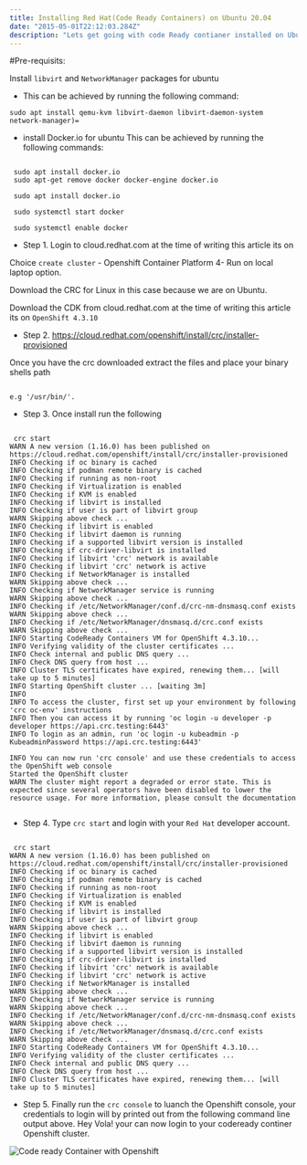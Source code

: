 ```yaml
---
title: Installing Red Hat(Code Ready Containers) on Ubuntu 20.04
date: "2015-05-01T22:12:03.284Z"
description: "Lets get going with code Ready contianer installed on Ubuntu 20.04"
---
```



#Pre-requisits:

Install `libvirt` and `NetworkManager` packages for ubuntu 


- This can be achieved by running the following command:

```
sudo apt install qemu-kvm libvirt-daemon libvirt-daemon-system network-manager)=

```



- install Docker.io for ubuntu This can be achieved by running the following commands:

```

 sudo apt install docker.io
 sudo apt-get remove docker docker-engine docker.io

 sudo apt install docker.io

 sudo systemctl start docker

 sudo systemctl enable docker

```
- Step 1. Login to cloud.redhat.com at the time of writing this article its on 

Choice `create cluster` - Openshift Container Platform 4- Run on local laptop option.

Download the CRC for Linux in this case because we are on Ubuntu.


 Download the CDK from cloud.redhat.com at the time of writing this article its on `OpenShift 4.3.10`

- Step 2. https://cloud.redhat.com/openshift/install/crc/installer-provisioned


Once you have the crc downloaded extract the files and place your binary shells path 
```

e.g '/usr/bin/'.

````

- Step 3. Once install run the following

```

 crc start
WARN A new version (1.16.0) has been published on https://cloud.redhat.com/openshift/install/crc/installer-provisioned 
INFO Checking if oc binary is cached              
INFO Checking if podman remote binary is cached   
INFO Checking if running as non-root              
INFO Checking if Virtualization is enabled        
INFO Checking if KVM is enabled                   
INFO Checking if libvirt is installed             
INFO Checking if user is part of libvirt group    
WARN Skipping above check ...                     
INFO Checking if libvirt is enabled               
INFO Checking if libvirt daemon is running        
INFO Checking if a supported libvirt version is installed 
INFO Checking if crc-driver-libvirt is installed  
INFO Checking if libvirt 'crc' network is available 
INFO Checking if libvirt 'crc' network is active  
INFO Checking if NetworkManager is installed      
WARN Skipping above check ...                     
INFO Checking if NetworkManager service is running 
WARN Skipping above check ...                     
INFO Checking if /etc/NetworkManager/conf.d/crc-nm-dnsmasq.conf exists 
WARN Skipping above check ...                     
INFO Checking if /etc/NetworkManager/dnsmasq.d/crc.conf exists 
WARN Skipping above check ...                     
INFO Starting CodeReady Containers VM for OpenShift 4.3.10... 
INFO Verifying validity of the cluster certificates ... 
INFO Check internal and public DNS query ...      
INFO Check DNS query from host ...                
INFO Cluster TLS certificates have expired, renewing them... [will take up to 5 minutes] 
INFO Starting OpenShift cluster ... [waiting 3m]  
INFO                                              
INFO To access the cluster, first set up your environment by following 'crc oc-env' instructions 
INFO Then you can access it by running 'oc login -u developer -p developer https://api.crc.testing:6443' 
INFO To login as an admin, run 'oc login -u kubeadmin -p KubeadminPassword https://api.crc.testing:6443' 

INFO You can now run 'crc console' and use these credentials to access the OpenShift web console 
Started the OpenShift cluster
WARN The cluster might report a degraded or error state. This is expected since several operators have been disabled to lower the resource usage. For more information, please consult the documentation 


```
- Step 4. Type `crc start` and login with your `Red Hat` developer account.

```

 crc start
WARN A new version (1.16.0) has been published on https://cloud.redhat.com/openshift/install/crc/installer-provisioned 
INFO Checking if oc binary is cached              
INFO Checking if podman remote binary is cached   
INFO Checking if running as non-root              
INFO Checking if Virtualization is enabled        
INFO Checking if KVM is enabled                   
INFO Checking if libvirt is installed             
INFO Checking if user is part of libvirt group    
WARN Skipping above check ...                     
INFO Checking if libvirt is enabled               
INFO Checking if libvirt daemon is running        
INFO Checking if a supported libvirt version is installed 
INFO Checking if crc-driver-libvirt is installed  
INFO Checking if libvirt 'crc' network is available 
INFO Checking if libvirt 'crc' network is active  
INFO Checking if NetworkManager is installed      
WARN Skipping above check ...                     
INFO Checking if NetworkManager service is running 
WARN Skipping above check ...                     
INFO Checking if /etc/NetworkManager/conf.d/crc-nm-dnsmasq.conf exists 
WARN Skipping above check ...                     
INFO Checking if /etc/NetworkManager/dnsmasq.d/crc.conf exists 
WARN Skipping above check ...                     
INFO Starting CodeReady Containers VM for OpenShift 4.3.10... 
INFO Verifying validity of the cluster certificates ... 
INFO Check internal and public DNS query ...      
INFO Check DNS query from host ...                
INFO Cluster TLS certificates have expired, renewing them... [will take up to 5 minutes] 

```

- Step 5. Finally run the `crc console` to luanch the Openshift console, your credentials to login will by printed  out from the following command line output above. Hey Vola! your can now login to your codeready continer Openshift cluster.

![Code ready Container with Openshift](./Openshift-crc.png)